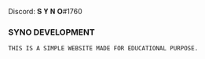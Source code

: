 Discord: 𝐒 𝐘 𝐍 𝐎#1760                          

### SYNO DEVELOPMENT
    THIS IS A SIMPLE WEBSITE MADE FOR EDUCATIONAL PURPOSE.



